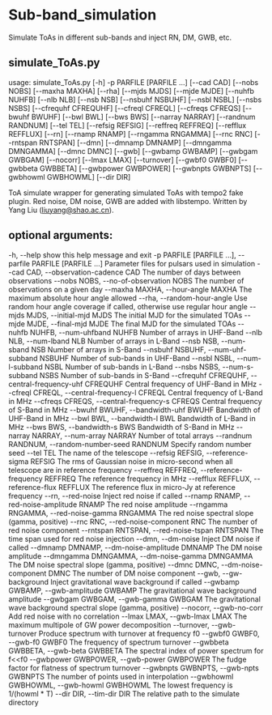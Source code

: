 # Sub-band_simulation
Simulate ToAs in different sub-bands and inject RN, DM, GWB, etc.

## simulate_ToAs.py
usage: simulate_ToAs.py [-h] -p PARFILE [PARFILE ...] [--cad CAD] [--nobs NOBS] [--maxha MAXHA]
                        [--rha] [--mjds MJDS] [--mjde MJDE] [--nuhfb NUHFB] [--nlb NLB] [--nsb NSB]
                        [--nsbuhf NSBUHF] [--nsbl NSBL] [--nsbs NSBS] [--cfrequhf CFREQUHF]
                        [--cfreql CFREQL] [--cfreqs CFREQS] [--bwuhf BWUHF] [--bwl BWL] [--bws BWS]
                        [--narray NARRAY] [--randnum RANDNUM] [--tel TEL] [--refsig REFSIG]
                        [--reffreq REFFREQ] [--refflux REFFLUX] [--rn] [--rnamp RNAMP]
                        [--rngamma RNGAMMA] [--rnc RNC] [--rntspan RNTSPAN] [--dmn]
                        [--dmnamp DMNAMP] [--dmngamma DMNGAMMA] [--dmnc DMNC] [--gwb]
                        [--gwbamp GWBAMP] [--gwbgam GWBGAM] [--nocorr] [--lmax LMAX] [--turnover]
                        [--gwbf0 GWBF0] [--gwbbeta GWBBETA] [--gwbpower GWBPOWER]
                        [--gwbnpts GWBNPTS] [--gwbhowml GWBHOWML] [--dir DIR]

ToA simulate wrapper for generating simulated ToAs with tempo2 fake plugin. Red noise, DM noise,
GWB are added with libstempo. Written by Yang Liu (liuyang@shao.ac.cn).

## optional arguments:
  -h, --help            show this help message and exit
  -p PARFILE [PARFILE ...], --parfile PARFILE [PARFILE ...]
                        Parameter files for pulsars used in simulation
  --cad CAD, --observation-cadence CAD
                        The number of days between observations
  --nobs NOBS, --no-of-observation NOBS
                        The number of observations on a given day
  --maxha MAXHA, --hour-angle MAXHA
                        The maximum absolute hour angle allowed
  --rha, --random-hour-angle
                        Use random hour angle coverage if called, otherwise use regular hour angle
  --mjds MJDS, --initial-mjd MJDS
                        The initial MJD for the simulated TOAs
  --mjde MJDE, --final-mjd MJDE
                        The final MJD for the simulated TOAs
  --nuhfb NUHFB, --num-uhfband NUHFB
                        Number of arrays in UHF-Band
  --nlb NLB, --num-lband NLB
                        Number of arrays in L-Band
  --nsb NSB, --num-sband NSB
                        Number of arrays in S-Band
  --nsbuhf NSBUHF, --num-uhf-subband NSBUHF
                        Number of sub-bands in UHF-Band
  --nsbl NSBL, --num-l-subband NSBL
                        Number of sub-bands in L-Band
  --nsbs NSBS, --num-s-subband NSBS
                        Number of sub-bands in S-Band
  --cfrequhf CFREQUHF, --central-frequency-uhf CFREQUHF
                        Central frequency of UHF-Band in MHz
  --cfreql CFREQL, --central-frequency-l CFREQL
                        Central frequency of L-Band in MHz
  --cfreqs CFREQS, --central-frequency-s CFREQS
                        Central frequency of S-Band in MHz
  --bwuhf BWUHF, --bandwidth-uhf BWUHF
                        Bandwidth of UHF-Band in MHz
  --bwl BWL, --bandwidth-l BWL
                        Bandwidth of L-Band in MHz
  --bws BWS, --bandwidth-s BWS
                        Bandwidth of S-Band in MHz
  --narray NARRAY, --num-array NARRAY
                        Number of total arrays
  --randnum RANDNUM, --random-number-seed RANDNUM
                        Specify random number seed
  --tel TEL             The name of the telescope
  --refsig REFSIG, --reference-sigma REFSIG
                        The rms of Gaussian noise in micro-second when all telescope are in
                        reference frequency
  --reffreq REFFREQ, --reference-frequency REFFREQ
                        The reference frequency in MHz
  --refflux REFFLUX, --reference-flux REFFLUX
                        The reference flux in micro-Jy at reference frequency
  --rn, --red-noise     Inject red noise if called
  --rnamp RNAMP, --red-noise-amplitude RNAMP
                        The red noise amplitude
  --rngamma RNGAMMA, --red-noise-gamma RNGAMMA
                        The red noise spectral slope (gamma, positive)
  --rnc RNC, --red-noise-component RNC
                        The number of red noise component
  --rntspan RNTSPAN, --red-noise-tspan RNTSPAN
                        The time span used for red noise injection
  --dmn, --dm-noise     Inject DM noise if called
  --dmnamp DMNAMP, --dm-noise-amplitude DMNAMP
                        The DM noise amplitude
  --dmngamma DMNGAMMA, --dm-noise-gamma DMNGAMMA
                        The DM noise spectral slope (gamma, positive)
  --dmnc DMNC, --dm-noise-component DMNC
                        The number of DM noise component
  --gwb, --gw-background
                        Inject gravitational wave background if called
  --gwbamp GWBAMP, --gwb-amplitude GWBAMP
                        The gravitational wave background amplitude
  --gwbgam GWBGAM, --gwb-gamma GWBGAM
                        The gravitational wave background spectral slope (gamma, positive)
  --nocorr, --gwb-no-corr
                        Add red noise with no correlation
  --lmax LMAX, --gwb-lmax LMAX
                        The maximum multipole of GW power decomposition
  --turnover, --gwb-turnover
                        Produce spectrum with turnover at frequency f0
  --gwbf0 GWBF0, --gwb-f0 GWBF0
                        The frequency of spectrum turnover
  --gwbbeta GWBBETA, --gwb-beta GWBBETA
                        The spectral index of power spectrum for f<<f0
  --gwbpower GWBPOWER, --gwb-power GWBPOWER
                        The fudge factor for flatness of spectrum turnover
  --gwbnpts GWBNPTS, --gwb-npts GWBNPTS
                        The number of points used in interpolation
  --gwbhowml GWBHOWML, --gwb-howml GWBHOWML
                        The lowest frequency is 1/(howml * T)
  --dir DIR, --tim-dir DIR
                        The relative path to the simulate directory
